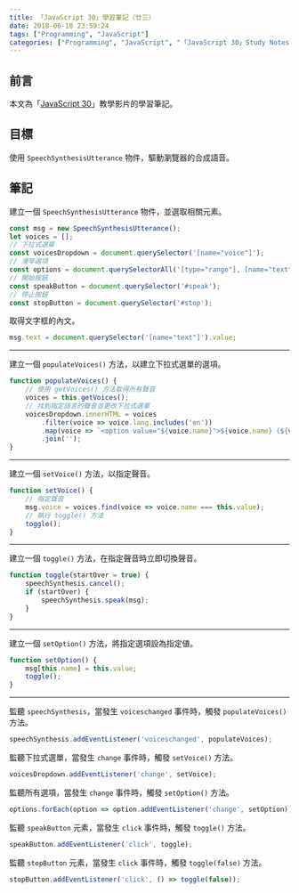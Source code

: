 ```yaml
---
title: 「JavaScript 30」學習筆記（廿三）
date: 2018-06-18 23:59:24
tags: ["Programming", "JavaScript"]
categories: ["Programming", "JavaScript", "「JavaScript 30」Study Notes"]
---
```


## 前言

本文為「[JavaScript 30](https://javascript30.com/)」教學影片的學習筆記。

## 目標

使用 `SpeechSynthesisUtterance` 物件，驅動瀏覽器的合成語音。

## 筆記

建立一個 `SpeechSynthesisUtterance` 物件，並選取相關元素。

```js
const msg = new SpeechSynthesisUtterance();
let voices = [];
// 下拉式選單
const voicesDropdown = document.querySelector('[name="voice"]');
// 滑竿選項
const options = document.querySelectorAll('[type="range"], [name="text"]');
// 開始按鈕
const speakButton = document.querySelector('#speak');
// 停止按鈕
const stopButton = document.querySelector('#stop');
```

取得文字框的內文。

```js
msg.text = document.querySelector('[name="text"]').value;
```

---

建立一個 `populateVoices()` 方法，以建立下拉式選單的選項。

```js
function populateVoices() {
    // 使用 getVoices() 方法取得所有聲音
    voices = this.getVoices();
    // 找到指定語言的聲音並更改下拉式選單
    voicesDropdown.innerHTML = voices
        .filter(voice => voice.lang.includes('en'))
        .map(voice => `<option value="${voice.name}">${voice.name} (${voice.lang})</option>`)
        .join('');
}
```

---

建立一個 `setVoice()` 方法，以指定聲音。

```js
function setVoice() {
    // 指定聲音
    msg.voice = voices.find(voice => voice.name === this.value);
    // 執行 toggle() 方法
    toggle();
}
```

---

建立一個 `toggle()` 方法，在指定聲音時立即切換聲音。

```js
function toggle(startOver = true) {
    speechSynthesis.cancel();
    if (startOver) {
        speechSynthesis.speak(msg);
    }
}
```

---

建立一個 `setOption()` 方法，將指定選項設為指定値。

```js
function setOption() {
    msg[this.name] = this.value;
    toggle();
}
```

---

監聽 `speechSynthesis`，當發生 `voiceschanged` 事件時，觸發 `populateVoices()` 方法。

```js
speechSynthesis.addEventListener('voiceschanged', populateVoices);
```

監聽下拉式選單，當發生 `change` 事件時，觸發 `setVoice()` 方法。

```js
voicesDropdown.addEventListener('change', setVoice);
```

監聽所有選項，當發生 `change` 事件時，觸發 `setOption()` 方法。

```js
options.forEach(option => option.addEventListener('change', setOption));
```

監聽 `speakButton` 元素，當發生 `click` 事件時，觸發 `toggle()` 方法。

```js
speakButton.addEventListener('click', toggle);
```

監聽 `stopButton` 元素，當發生 `click` 事件時，觸發 `toggle(false)` 方法。

```js
stopButton.addEventListener('click', () => toggle(false));
```
